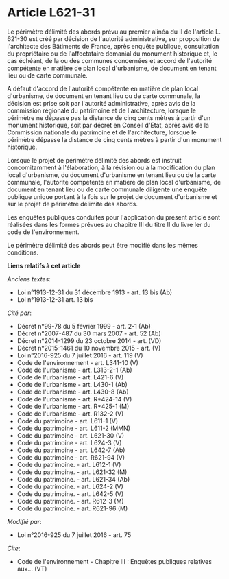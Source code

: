 # Article L621-31

Le périmètre délimité des abords prévu au premier alinéa du II de l'article L. 621-30 est créé par décision de l'autorité
administrative, sur proposition de l'architecte des Bâtiments de France, après enquête publique, consultation du propriétaire
ou de l'affectataire domanial du monument historique et, le cas échéant, de la ou des communes concernées et accord de
l'autorité compétente en matière de plan local d'urbanisme, de document en tenant lieu ou de carte communale. 

A défaut d'accord de l'autorité compétente en matière de plan local d'urbanisme, de document en tenant lieu ou de carte
communale, la décision est prise soit par l'autorité administrative, après avis de la commission régionale du patrimoine et
de l'architecture, lorsque le périmètre ne dépasse pas la distance de cinq cents mètres à partir d'un monument historique,
soit par décret en Conseil d'Etat, après avis de la Commission nationale du patrimoine et de l'architecture, lorsque le
périmètre dépasse la distance de cinq cents mètres à partir d'un monument historique. 

Lorsque le projet de périmètre délimité des abords est instruit concomitamment à l'élaboration, à la révision ou à la
modification du plan local d'urbanisme, du document d'urbanisme en tenant lieu ou de la carte communale, l'autorité
compétente en matière de plan local d'urbanisme, de document en tenant lieu ou de carte communale diligente une enquête
publique unique portant à la fois sur le projet de document d'urbanisme et sur le projet de périmètre délimité des abords. 

Les enquêtes publiques conduites pour l'application du présent article sont réalisées dans les formes prévues au chapitre III
du titre II du livre Ier du code de l'environnement.

Le périmètre délimité des abords peut être modifié dans les mêmes conditions.

**Liens relatifs à cet article**

_Anciens textes_:

  - Loi n°1913-12-31 du 31 décembre 1913 - art. 13 bis (Ab)
  - Loi n°1913-12-31 art. 13 bis

_Cité par_:

  - Décret n°99-78 du 5 février 1999 - art. 2-1 (Ab)
  - Décret n°2007-487 du 30 mars 2007 - art. 52 (Ab)
  - Décret n°2014-1299 du 23 octobre 2014 - art. (VD)
  - Décret n°2015-1461 du 10 novembre 2015 - art. (V)
  - Loi n°2016-925 du 7 juillet 2016 - art. 119 (V)
  - Code de l'environnement - art. L341-10 (V)
  - Code de l'urbanisme - art. L313-2-1 (Ab)
  - Code de l'urbanisme - art. L421-6 (V)
  - Code de l'urbanisme - art. L430-1 (Ab)
  - Code de l'urbanisme - art. L430-8 (Ab)
  - Code de l'urbanisme - art. R*424-14 (V)
  - Code de l'urbanisme - art. R*425-1 (M)
  - Code de l'urbanisme - art. R132-2 (V)
  - Code du patrimoine - art. L611-1 (V)
  - Code du patrimoine - art. L611-2 (MMN)
  - Code du patrimoine - art. L621-30 (V)
  - Code du patrimoine - art. L624-3 (V)
  - Code du patrimoine - art. L642-7 (Ab)
  - Code du patrimoine - art. R621-94 (V)
  - Code du patrimoine. - art. L612-1 (V)
  - Code du patrimoine. - art. L621-32 (M)
  - Code du patrimoine. - art. L621-34 (Ab)
  - Code du patrimoine. - art. L624-2 (V)
  - Code du patrimoine. - art. L642-5 (V)
  - Code du patrimoine. - art. R612-3 (M)
  - Code du patrimoine. - art. R621-96 (M)

_Modifié par_:

  - Loi n°2016-925 du 7 juillet 2016 - art. 75

_Cite_:

  - Code de l'environnement -  Chapitre III : Enquêtes publiques relatives aux... (VT)
